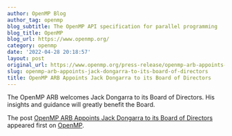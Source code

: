 ```yaml
---
author: OpenMP Blog
author_tag: openmp
blog_subtitle: The OpenMP API specification for parallel programming
blog_title: OpenMP
blog_url: https://www.openmp.org/
category: openmp
date: '2022-04-28 20:18:57'
layout: post
original_url: https://www.openmp.org/press-release/openmp-arb-appoints-jack-dongarra-to-its-board-of-directors/?utm_source=rss&utm_medium=rss&utm_campaign=openmp-arb-appoints-jack-dongarra-to-its-board-of-directors
slug: openmp-arb-appoints-jack-dongarra-to-its-board-of-directors
title: OpenMP ARB Appoints Jack Dongarra to its Board of Directors
---
```


<p>The OpenMP ARB welcomes Jack Dongarra to its Board of Directors. His insights and guidance will greatly benefit the Board.</p>

<p>The post <a href="https://www.openmp.org/press-release/openmp-arb-appoints-jack-dongarra-to-its-board-of-directors/" rel="nofollow">OpenMP ARB Appoints Jack Dongarra to its Board of Directors</a> appeared first on <a href="https://www.openmp.org" rel="nofollow">OpenMP</a>.</p>